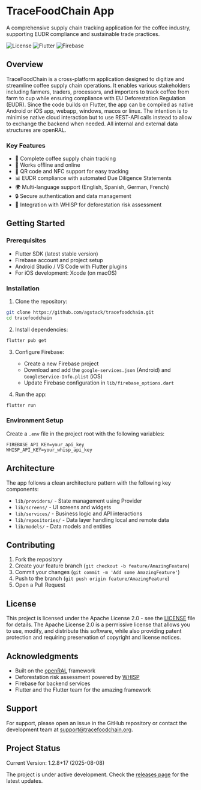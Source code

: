 # TraceFoodChain App

A comprehensive supply chain tracking application for the coffee industry, supporting EUDR compliance and sustainable trade practices.

![License](https://img.shields.io/badge/license-Apache--2.0-green.svg)
![Flutter](https://img.shields.io/badge/Flutter-3.x-blue.svg)
![Firebase](https://img.shields.io/badge/Firebase-Latest-orange.svg)

## Overview

TraceFoodChain is a cross-platform application designed to digitize and streamline coffee supply chain operations. It enables various stakeholders including farmers, traders, processors, and importers to track coffee from farm to cup while ensuring compliance with EU Deforestation Regulation (EUDR). Since the code builds on Flutter, the app can be compiled as native Android or iOS app, webapp, windows, macos or linux. The intention is to minimise native cloud interaction but to use REST-API calls instead to allow to exchange the backend when needed. All internal and external data structures are openRAL.

### Key Features

- 🌱 Complete coffee supply chain tracking
- 📱 Works offline and online
- 🔄 QR code and NFC support for easy tracking
- 📊 EUDR compliance with automated Due Diligence Statements
- 🌍 Multi-language support (English, Spanish, German, French)
- 🔒 Secure authentication and data management
- 🌲 Integration with WHISP for deforestation risk assessment

## Getting Started

### Prerequisites

- Flutter SDK (latest stable version)
- Firebase account and project setup
- Android Studio / VS Code with Flutter plugins
- For iOS development: Xcode (on macOS)

### Installation

1. Clone the repository:
```bash
git clone https://github.com/agstack/tracefoodchain.git
cd tracefoodchain
```

2. Install dependencies:
```bash
flutter pub get
```

3. Configure Firebase:
   - Create a new Firebase project
   - Download and add the `google-services.json` (Android) and `GoogleService-Info.plist` (iOS)
   - Update Firebase configuration in `lib/firebase_options.dart`

4. Run the app:
```bash
flutter run
```

### Environment Setup

Create a `.env` file in the project root with the following variables:
```
FIREBASE_API_KEY=your_api_key
WHISP_API_KEY=your_whisp_api_key
```

## Architecture

The app follows a clean architecture pattern with the following key components:

- `lib/providers/` - State management using Provider
- `lib/screens/` - UI screens and widgets
- `lib/services/` - Business logic and API interactions
- `lib/repositories/` - Data layer handling local and remote data
- `lib/models/` - Data models and entities

## Contributing

1. Fork the repository
2. Create your feature branch (`git checkout -b feature/AmazingFeature`)
3. Commit your changes (`git commit -m 'Add some AmazingFeature'`)
4. Push to the branch (`git push origin feature/AmazingFeature`)
5. Open a Pull Request

## License

This project is licensed under the Apache License 2.0 - see the [LICENSE](LICENSE) file for details. The Apache License 2.0 is a permissive license that allows you to use, modify, and distribute this software, while also providing patent protection and requiring preservation of copyright and license notices.

## Acknowledgments

- Built on the [openRAL](https://open-ral.io) framework
- Deforestation risk assessment powered by [WHISP](https://whisp.openforis.org/)
- Firebase for backend services
- Flutter and the Flutter team for the amazing framework

## Support

For support, please open an issue in the GitHub repository or contact the development team at support@tracefoodchain.org.

## Project Status

Current Version: 1.2.8+17 (2025-08-08)

The project is under active development. Check the [releases page](https://github.com/agstack/tracefoodchain/releases) for the latest updates.
